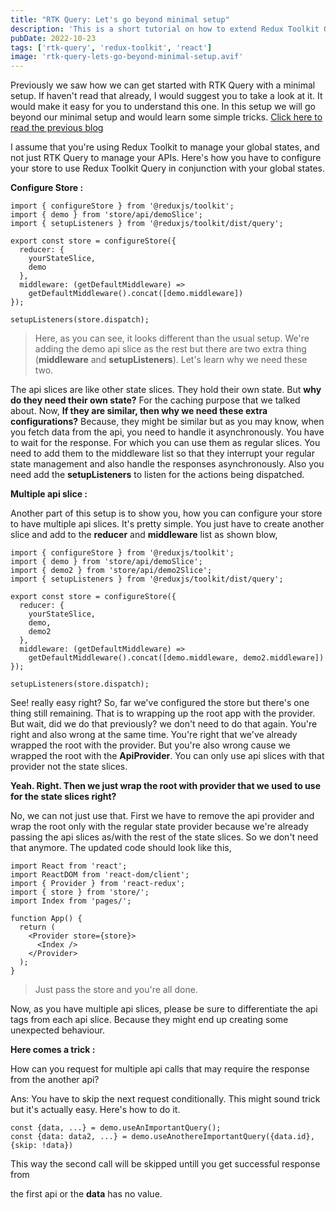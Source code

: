 ```yaml
---
title: "RTK Query: Let's go beyond minimal setup"
description: 'This is a short tutorial on how to extend Redux Toolkit Query manage api calls and caching data.'
pubDate: 2022-10-23
tags: ['rtk-query', 'redux-toolkit', 'react']
image: 'rtk-query-lets-go-beyond-minimal-setup.avif'
---
```


Previously we saw how we can get started with RTK Query with a minimal setup. If haven't read that already, I would suggest you to take a look at it. It would make it easy for you to understand this one. In this setup we will go beyond our minimal setup and would learn some simple tricks. [Click here to read the previous blog](https://dev.to/sajjathossain/rtk-query-make-fetching-and-caching-data-effortless-3m7e)

I assume that you're using Redux Toolkit to manage your global states, and not just RTK Query to manage your APIs. Here's how you have to configure your store to use Redux Toolkit Query in conjunction with your global states.

**Configure Store :**

```tsx
import { configureStore } from '@reduxjs/toolkit';
import { demo } from 'store/api/demoSlice';
import { setupListeners } from '@reduxjs/toolkit/dist/query';

export const store = configureStore({
  reducer: {
    yourStateSlice,
    demo
  },
  middleware: (getDefaultMiddleware) =>
    getDefaultMiddleware().concat([demo.middleware])
});

setupListeners(store.dispatch);
```

> Here, as you can see, it looks different than the usual setup. We're adding the demo api slice as the rest but there are two extra thing (**middleware** and **setupListeners**). Let's learn why we need these two.

The api slices are like other state slices. They hold their own state. But **why do they need their own state?** For the caching purpose that we talked about. Now, **If they are similar, then why we need these extra configurations?** Because, they might be similar but as you may know, when you fetch data from the api, you need to handle it asynchronously. You have to wait for the response. For which you can use them as regular slices. You need to add them to the middleware list so that they interrupt your regular state management and also handle the responses asynchronously. Also you need add the **setupListeners** to listen for the actions being dispatched.

**Multiple api slice :**

Another part of this setup is to show you, how you can configure your store to have multiple api slices. It's pretty simple. You just have to create another slice and add to the **reducer** and **middleware** list as shown blow,

```tsx
import { configureStore } from '@reduxjs/toolkit';
import { demo } from 'store/api/demoSlice';
import { demo2 } from 'store/api/demo2Slice';
import { setupListeners } from '@reduxjs/toolkit/dist/query';

export const store = configureStore({
  reducer: {
    yourStateSlice,
    demo,
    demo2
  },
  middleware: (getDefaultMiddleware) =>
    getDefaultMiddleware().concat([demo.middleware, demo2.middleware])
});

setupListeners(store.dispatch);
```

See! really easy right? So, far we've configured the store but there's one thing still remaining. That is to wrapping up the root app with the provider. But wait, did we do that previously? we don't need to do that again. You're right and also wrong at the same time. You're right that we've already wrapped the root with the provider. But you're also wrong cause we wrapped the root with the **ApiProvider**. You can only use api slices with that provider not the state slices.

**Yeah. Right. Then we just wrap the root with provider that we used to use for the state slices right?**

No, we can not just use that. First we have to remove the api provider and wrap the root only with the regular state provider because we're already passing the api slices as/with the rest of the state slices. So we don't need that anymore. The updated code should look like this,

```tsx
import React from 'react';
import ReactDOM from 'react-dom/client';
import { Provider } from 'react-redux';
import { store } from 'store/';
import Index from 'pages/';

function App() {
  return (
    <Provider store={store}>
      <Index />
    </Provider>
  );
}
```

> Just pass the store and you're all done.

Now, as you have multiple api slices, please be sure to differentiate the api tags from each api slice. Because they might end up creating some unexpected behaviour.

**Here comes a trick :**

How can you request for multiple api calls that may require the response from the another api?

Ans: You have to skip the next request conditionally. This might sound trick but it's actually easy. Here's how to do it.

```tsx
const {data, ...} = demo.useAnImportantQuery();
const {data: data2, ...} = demo.useAnothereImportantQuery({data.id},{skip: !data})
```

This way the second call will be skipped untill you get successful response from

the first api or the **data** has no value.
